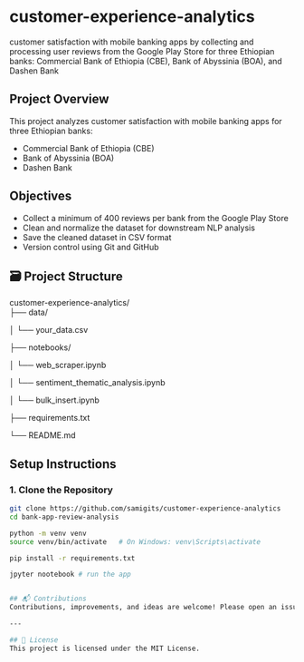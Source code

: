 # customer-experience-analytics
customer satisfaction with mobile banking apps by collecting and processing user reviews from the Google Play Store for three Ethiopian banks:  Commercial Bank of Ethiopia (CBE), Bank of Abyssinia (BOA), and Dashen Bank

## Project Overview

This project analyzes customer satisfaction with mobile banking apps for three Ethiopian banks:

- Commercial Bank of Ethiopia (CBE)
- Bank of Abyssinia (BOA)
- Dashen Bank

## Objectives

- Collect a minimum of 400 reviews per bank from the Google Play Store
- Clean and normalize the dataset for downstream NLP analysis
- Save the cleaned dataset in CSV format
- Version control using Git and GitHub


## 🗃️ Project Structure
customer-experience-analytics/  
├── data/  

│ └── your_data.csv  

├── notebooks/  

│ └── web_scraper.ipynb

│ └── sentiment_thematic_analysis.ipynb

│ └── bulk_insert.ipynb

├── requirements.txt 

└── README.md  

## Setup Instructions

### 1. Clone the Repository

```bash
git clone https://github.com/samigits/customer-experience-analytics
cd bank-app-review-analysis

python -m venv venv
source venv/bin/activate   # On Windows: venv\Scripts\activate

pip install -r requirements.txt

jpyter nootebook # run the app


## 📬 Contributions
Contributions, improvements, and ideas are welcome! Please open an issue or submit a pull request.

---

## 📜 License
This project is licensed under the MIT License.
